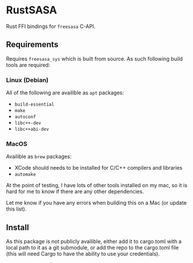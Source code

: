 # RustSASA

Rust FFI bindings for `freesasa` C-API.

## Requirements

Requires `freesasa_sys` which is built from source. As such following build tools are required:

### Linux (Debian)

All of the following are availible as `apt` packages:

* `build-essential`
* `make`
* `autoconf`
* `libc++-dev`
* `libc++abi-dev`

### MacOS

Availible as `brew` packages:

* XCode should needs to be installed for C/C++ compilers and libraries
* `automake`

At the point of testing, I have lots of other tools installed on my mac, so
it is hard for me to know if there are any other dependencies.

Let me know if you have any errors when building this on a Mac (or update this
list).

## Install

As this package is not publicly availible, either add it to cargo.toml with
a local path to it as a git submodule, or add the repo to the cargo.toml file (this will
need Cargo to have the ability to use your credentials).
